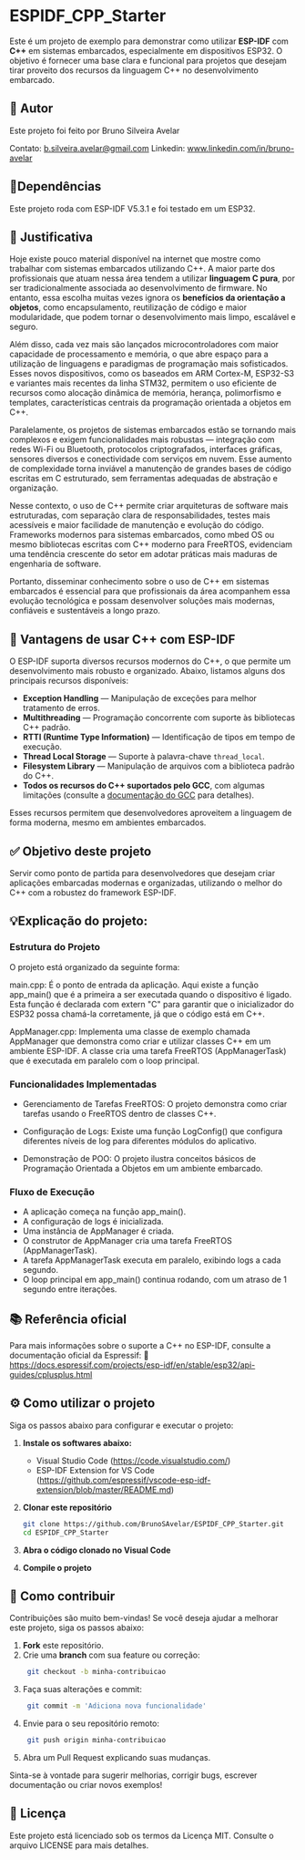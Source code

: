 # ESPIDF_CPP_Starter
Este é um projeto de exemplo para demonstrar como utilizar **ESP-IDF** com **C++** em sistemas embarcados, especialmente em dispositivos ESP32. O objetivo é fornecer uma base clara e funcional para projetos que desejam tirar proveito dos recursos da linguagem C++ no desenvolvimento embarcado.

## 👤 Autor
Este projeto foi feito por Bruno Silveira Avelar

Contato: b.silveira.avelar@gmail.com
Linkedin: www.linkedin.com/in/bruno-avelar

## 🧩Dependências

Este projeto roda com ESP-IDF V5.3.1 e foi testado em um ESP32.

## 🧭 Justificativa

Hoje existe pouco material disponível na internet que mostre como trabalhar com sistemas embarcados utilizando C++. A maior parte dos profissionais que atuam nessa área tendem a utilizar **linguagem C pura**, por ser tradicionalmente associada ao desenvolvimento de firmware. No entanto, essa escolha muitas vezes ignora os **benefícios da orientação a objetos**, como encapsulamento, reutilização de código e maior modularidade, que podem tornar o desenvolvimento mais limpo, escalável e seguro.

Além disso, cada vez mais são lançados microcontroladores com maior capacidade de processamento e memória, o que abre espaço para a utilização de linguagens e paradigmas de programação mais sofisticados. Esses novos dispositivos, como os baseados em ARM Cortex-M, ESP32-S3 e variantes mais recentes da linha STM32, permitem o uso eficiente de recursos como alocação dinâmica de memória, herança, polimorfismo e templates, características centrais da programação orientada a objetos em C++.

Paralelamente, os projetos de sistemas embarcados estão se tornando mais complexos e exigem funcionalidades mais robustas — integração com redes Wi-Fi ou Bluetooth, protocolos criptografados, interfaces gráficas, sensores diversos e conectividade com serviços em nuvem. Esse aumento de complexidade torna inviável a manutenção de grandes bases de código escritas em C estruturado, sem ferramentas adequadas de abstração e organização.

Nesse contexto, o uso de C++ permite criar arquiteturas de software mais estruturadas, com separação clara de responsabilidades, testes mais acessíveis e maior facilidade de manutenção e evolução do código. Frameworks modernos para sistemas embarcados, como mbed OS ou mesmo bibliotecas escritas com C++ moderno para FreeRTOS, evidenciam uma tendência crescente do setor em adotar práticas mais maduras de engenharia de software.

Portanto, disseminar conhecimento sobre o uso de C++ em sistemas embarcados é essencial para que profissionais da área acompanhem essa evolução tecnológica e possam desenvolver soluções mais modernas, confiáveis e sustentáveis a longo prazo.


## 🚀 Vantagens de usar C++ com ESP-IDF

O ESP-IDF suporta diversos recursos modernos do C++, o que permite um desenvolvimento mais robusto e organizado. Abaixo, listamos alguns dos principais recursos disponíveis:

- **Exception Handling** — Manipulação de exceções para melhor tratamento de erros.
- **Multithreading** — Programação concorrente com suporte às bibliotecas C++ padrão.
- **RTTI (Runtime Type Information)** — Identificação de tipos em tempo de execução.
- **Thread Local Storage** — Suporte à palavra-chave `thread_local`.
- **Filesystem Library** — Manipulação de arquivos com a biblioteca padrão do C++.
- **Todos os recursos do C++ suportados pelo GCC**, com algumas limitações (consulte a [documentação do GCC](https://gcc.gnu.org/) para detalhes).

Esses recursos permitem que desenvolvedores aproveitem a linguagem de forma moderna, mesmo em ambientes embarcados.

## ✅ Objetivo deste projeto
Servir como ponto de partida para desenvolvedores que desejam criar aplicações embarcadas modernas e organizadas, utilizando o melhor do C++ com a robustez do framework ESP-IDF.

## 💡Explicação do projeto:
### Estrutura do Projeto
O projeto está organizado da seguinte forma:

  main.cpp: É o ponto de entrada da aplicação. Aqui existe a função app_main() que é a primeira a ser executada quando o dispositivo é ligado. Esta função é declarada com extern "C" para garantir que o inicializador do ESP32 possa chamá-la corretamente, já que o código está em C++.

  AppManager.cpp: Implementa uma classe de exemplo chamada AppManager que demonstra como criar e utilizar classes C++ em um ambiente ESP-IDF. A classe cria uma tarefa FreeRTOS (AppManagerTask) que é executada em paralelo com o loop principal.

### Funcionalidades Implementadas
- Gerenciamento de Tarefas FreeRTOS: O projeto demonstra como criar tarefas usando o FreeRTOS dentro de classes C++.

- Configuração de Logs: Existe uma função LogConfig() que configura diferentes níveis de log para diferentes módulos do aplicativo.

- Demonstração de POO: O projeto ilustra conceitos básicos de Programação Orientada a Objetos em um ambiente embarcado.

### Fluxo de Execução
- A aplicação começa na função app_main().
- A configuração de logs é inicializada.
- Uma instância de AppManager é criada.
- O construtor de AppManager cria uma tarefa FreeRTOS (AppManagerTask).
- A tarefa AppManagerTask executa em paralelo, exibindo logs a cada segundo.
- O loop principal em app_main() continua rodando, com um atraso de 1 segundo entre iterações.


## 📚 Referência oficial
Para mais informações sobre o suporte a C++ no ESP-IDF, consulte a documentação oficial da Espressif:
🔗 https://docs.espressif.com/projects/esp-idf/en/stable/esp32/api-guides/cplusplus.html

## ⚙️ Como utilizar o projeto

Siga os passos abaixo para configurar e executar o projeto:

1. **Instale os softwares abaixo:**

   - Visual Studio Code (https://code.visualstudio.com/)
   - ESP-IDF Extension for VS Code (https://github.com/espressif/vscode-esp-idf-extension/blob/master/README.md)


2. **Clonar este repositório**
   ```bash
   git clone https://github.com/BrunoSAvelar/ESPIDF_CPP_Starter.git
   cd ESPIDF_CPP_Starter

3. **Abra o código clonado no Visual Code**

4. **Compile o projeto**

## 🤝 Como contribuir

Contribuições são muito bem-vindas! Se você deseja ajudar a melhorar este projeto, siga os passos abaixo:

1. **Fork** este repositório.
2. Crie uma **branch** com sua feature ou correção:  
   ```bash
    git checkout -b minha-contribuicao
   
3. Faça suas alterações e commit:
   ```bash
    git commit -m 'Adiciona nova funcionalidade'

4. Envie para o seu repositório remoto:
   ```bash
    git push origin minha-contribuicao

5. Abra um Pull Request explicando suas mudanças.

Sinta-se à vontade para sugerir melhorias, corrigir bugs, escrever documentação ou criar novos exemplos!

## 📄 Licença
Este projeto está licenciado sob os termos da Licença MIT.
Consulte o arquivo LICENSE para mais detalhes.